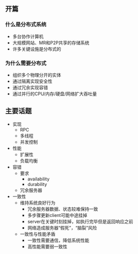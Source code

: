 ## 开篇
### 什么是分布式系统
- 多台协作计算机
- 大规模网站、MR和P2P共享的存储系统
- 许多关键设施是分布式的
### 为什么需要分布式
- 组织多个物理分开的实体
- 通过隔离实现安全性
- 通过冗余实现容错
- 通过并行的CPU/内存/硬盘/网络扩大吞吐量
## 主要话题
- 实现
  - RPC
  - 多线程
  - 并发控制
- 性能
  - 扩展性
  - 负载均衡
- 容错
  - 要求
    - availability
    - durability
  - 冗余服务器
- 一致性
  - 维持系统良好行为
    - 冗余服务器数据、状态较难保持一致
    - 多步骤更新client可能中途挂掉
    - server在关键时刻挂掉，如执行完毕但是返回响应之前
    - 网络造成服务器“假死”，“脑裂”风险
  - 一致性与性能矛盾
    - 一致性需要通信，降低系统性能
    - 高性能需要弱一致性